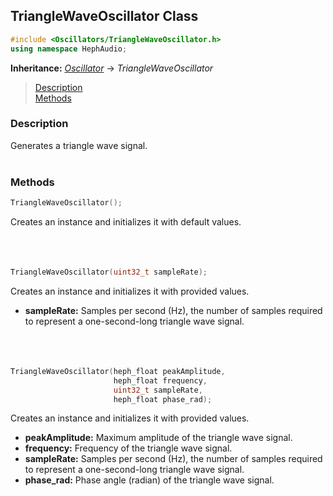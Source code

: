 ## TriangleWaveOscillator Class
```c++
#include <Oscillators/TriangleWaveOscillator.h>
using namespace HephAudio;
```
**Inheritance:** *[Oscillator](/docs/HephAudio/Oscillators/Oscillator.md)* -> *TriangleWaveOscillator*

> [Description](#description)<br>
[Methods](#methods)

### Description
Generates a triangle wave signal.
<br><br>

### Methods
```c++
TriangleWaveOscillator();
```
Creates an instance and initializes it with default values.
<br><br><br><br>
```c++
TriangleWaveOscillator(uint32_t sampleRate);
```
Creates an instance and initializes it with provided values.
- **sampleRate:** Samples per second (Hz), the number of samples required to represent a one-second-long triangle wave signal.
<br><br><br><br>
```c++
TriangleWaveOscillator(heph_float peakAmplitude,
                       heph_float frequency,
                       uint32_t sampleRate,
                       heph_float phase_rad);
```
Creates an instance and initializes it with provided values.
- **peakAmplitude:** Maximum amplitude of the triangle wave signal.
- **frequency:** Frequency of the triangle wave signal.
- **sampleRate:** Samples per second (Hz), the number of samples required to represent a one-second-long triangle wave signal.
- **phase_rad:** Phase angle (radian) of the triangle wave signal.
